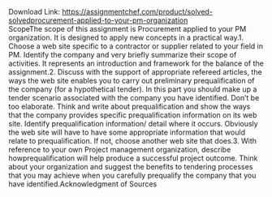 Download Link: https://assignmentchef.com/product/solved-solvedprocurement-applied-to-your-pm-organization
<br>
ScopeThe scope of this assignment is Procurement applied to your PM organization. It is designed to apply new concepts in a practical way.1. Choose a web site specific to a contractor or supplier related to your field in PM. Identify the company and very briefly summarize their scope of activities. It represents an introduction and framework for the balance of the assignment.2. Discuss with the support of appropriate refereed articles, the ways the web site enables you to carry out preliminary prequalification of the company (for a hypothetical tender). In this part you should make up a tender scenario associated with the company you have identified. Don’t be too elaborate. Think and write about prequalification and show the ways that the company provides specific prequalification information on its web site. Identify prequalification information/ detail where it occurs. Obviously the web site will have to have some appropriate information that would relate to prequalification. If not, choose another web site that does.3. With reference to your own Project management organization, describe howprequalification will help produce a successful project outcome. Think about your organization and suggest the benefits to tendering processes that you may achieve when you carefully prequalify the company that you have identified.Acknowledgment of Sources